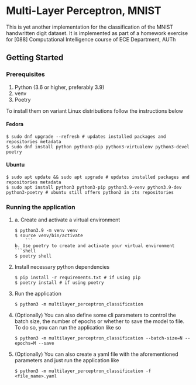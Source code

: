 # Multi-Layer Perceptron, MNIST
This is yet another implementation for the classification of the MNIST handwritten digit dataset.
It is implemented as part of a homework exercise for [088] Computational Intelligence course 
of ECE Department, AUTh

## Getting Started

### Prerequisites
1. Python (3.6 or higher, preferably 3.9)
2. venv
3. Poetry

To install them on variant Linux distributions follow the instructions below

#### Fedora
```shell
$ sudo dnf upgrade --refresh # updates installed packages and repositories metadata
$ sudo dnf install python python3-pip python3-virtualenv python3-devel poetry
```

#### Ubuntu 
```shell
$ sudo apt update && sudo apt upgrade # updates installed packages and repositories metadata
$ sudo apt install python3 python3-pip python3.9-venv python3.9-dev python3-poetry # ubuntu still offers python2 in its repositories
```

### Running the application
1. 
   a. Create and activate a virtual environment 
   ```shell
   $ python3.9 -m venv venv
   $ source venv/bin/activate
       ```
   b. Use poetry to create and activate your virtual environment
   ```shell
   $ poetry shell
   ```
2. Install necessary python dependencies 
   ```shell
   $ pip install -r requirements.txt # if using pip
   $ poetry install # if using poetry
    ```
3. Run the application 
    ```shell
   $ python3 -m multilayer_perceptron_classification
    ```
4. (Optionally) You can also define some cli parameters to control the batch size, the number of epochs 
or whether to save the model to file. To do so, you can run the application like so
   ```shell
   $ python3 -m multilayer_perceptron_classification --batch-size=N --epochs=M --save
   ```
5. (Optionally) You can also create a yaml file with the aforementioned parameters and just run the application like
   ```shell
   $ python3 -m multilayer_perceptron_classification -f <file_name>.yaml
   ```

